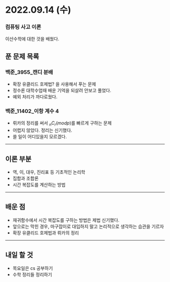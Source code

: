 # 2022.09.14 (수)

### 컴퓨팅 사고 이론

이산수학에 대한 것을 배웠다.

## 푼 문제 목록

### 백준\_3955_캔디 분배

- 확장 유클리드 호제법? 을 사용해서 푸는 문제
- 정수론 대학수업때 배운 기억을 되살려 안보고 풀었다.
- 예외 처리가 까다로웠다.

###  백준\_11402_이항 계수 4

- 뤼카의 정리를 써서 $_nC_r (mod p)$를 빠르게 구하는 문제
- 어렵지 않았다. 정리는 신기했다.
- 쓸 일이 어디있을지 모르겠다.


---

## 이론 부분

- 역, 이, 대우, 진리표 등 기초적인 논리학
- 집합과 조합론
- 시간 복잡도를 계산하는 방법

---

## 배운 점

- 재귀함수에서 시간 복잡도를 구하는 방법은 제법 신기했다.
- 앞으로는 막힌 경우, 마구잡이로 대입하지 말고 논리적으로 생각하는 습관을 기르자
- 확장 유클리드 호제법과 뤼카의 정리


---

## 내일 할 것

- 목요일은 cs 공부하기
- 수학 정리들 정리하기

